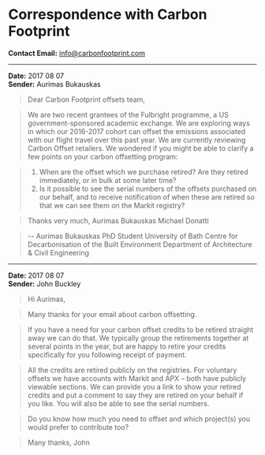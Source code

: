 # Correspondence with Carbon Footprint

**Contact Email:** info@carbonfootprint.com

---

**Date:** 2017 08 07  
**Sender:** Aurimas Bukauskas

>Dear Carbon Footprint offsets team,

>We are two recent grantees of the Fulbright programme, a US government-sponsored academic exchange. We are exploring ways in which our  2016-2017 cohort can offset the emissions associated with our flight travel over this past year. We are currently reviewing Carbon Offset retailers. We wondered if you might be able to clarify a few points on your carbon offsetting program:

>1.	When are the offset which we purchase retired? Are they retired immediately, or in bulk at some later time? 
>2.	Is it possible to see the serial numbers of the offsets purchased on our behalf, and to receive notification of when these are retired so that we can see them on the Markit registry?

>Thanks very much,
Aurimas Bukauskas
Michael Donatti

>--
>Aurimas Bukauskas
PhD Student
University of Bath
Centre for Decarbonisation of the Built Environment
Department of Architecture & Civil Engineering

---

**Date:** 2017 08 07  
**Sender:** John Buckley

>Hi Aurimas,

>Many thanks for your email about carbon offsetting.

>If you have a need for your carbon offset credits to be retired straight away we can do that. We typically group the retirements together at several points in the year, but are happy to retire your credits specifically for you following receipt of payment. 

>All the credits are retired publicly on the registries. For voluntary offsets we have accounts with Markit and APX – both have publicly viewable sections. We can provide you a link to show your retired credits and put a comment to say they are retired on your behalf if you like. You will also be able to see the serial numbers.

>Do you know how much you need to offset and which project(s) you would prefer to contribute too?

>Many thanks,
John


